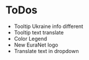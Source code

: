 # ToDos

- Tooltip Ukraine info different
- Tooltip text translate
- Color Legend
- New EuraNet logo
- Translate text in dropdown
